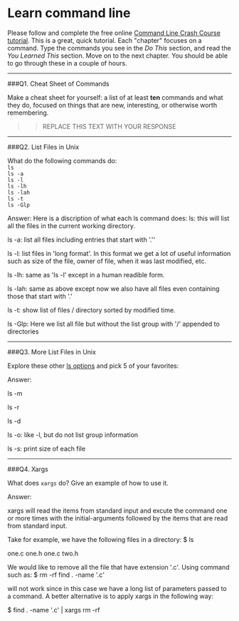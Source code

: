 # Learn command line

Please follow and complete the free online [Command Line Crash Course
tutorial](http://cli.learncodethehardway.org/book/). This is a great,
quick tutorial. Each "chapter" focuses on a command. Type the commands
you see in the _Do This_ section, and read the _You Learned This_
section. Move on to the next chapter. You should be able to go through
these in a couple of hours.

---

###Q1.  Cheat Sheet of Commands  

Make a cheat sheet for yourself: a list of at least **ten** commands and what they do, focused on things that are new, interesting, or otherwise worth remembering.

> > REPLACE THIS TEXT WITH YOUR RESPONSE

---

###Q2.  List Files in Unix   

What do the following commands do:  
`ls`  
`ls -a`  
`ls -l`  
`ls -lh`   
`ls -lah`  
`ls -t`  
`ls -Glp`  

Answer:
Here is a discription of what each ls command does:
ls: this will list all the files in the current working directory.

ls -a: list all files including entries that start with '.''

ls -l: list files in 'long format'. In this format we get a lot of useful information such as size of the file, owner of file, when it was last modified, etc.

ls -lh: same as 'ls -l' except in a human readible form.

ls -lah: same as above except now we also have all files even containing those that start with '.'

ls -t: show list of files / directory sorted by modified time.

ls -Glp: Here we list all file but without the list group with '/' appended to directories


---

###Q3.  More List Files in Unix  

Explore these other [ls options](http://www.techonthenet.com/unix/basic/ls.php) and pick 5 of your favorites:

Answer:

ls -m

ls -r

ls -d

ls -o: like -l, but do not list group information

ls -s: print size of each file


---

###Q4.  Xargs   

What does `xargs` do? Give an example of how to use it.

Answer:
 
xargs will read the items from standard input and excute the command one or more times with the initial-arguments followed by the items that are read from standard input. 

Take for example, we have the following files in a directory:
$ ls

one.c one.h one.c two.h

We would like to remove all the file that have extension '.c'. Using command such as: 
$ rm -rf find . -name '.c' 

will not work since in this case we have a long list of parameters passed to a command. A better alternative is to apply xargs in the following way:

$ find . -name '.c' | xargs rm -rf
